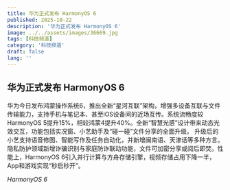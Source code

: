 ```yaml
---
title: 华为正式发布 HarmonyOS 6
published: 2025-10-22
description: '华为正式发布 HarmonyOS 6'
image: ../../assets/images/36669.jpg
tags: [科技频道]
category: '科技频道'
draft: false
lang: ''
---
```


## 华为正式发布 HarmonyOS 6

华为今日发布鸿蒙操作系统6，推出全新“星河互联”架构，增强多设备互联与文件传输能力，支持手机与笔记本、甚至iOS设备间的近场互传。系统流畅度较HarmonyOS 5提升15%，相较鸿蒙4提升40%。全新“智慧光感”设计带来动态光效交互，功能包括实况窗、小艺助手及“碰一碰”文件分享的全面升级。
升级后的小艺支持语音修图、智能写作及任务自动化，并新增闽南语、天津话等多种方言。隐私防护领域新增诈骗识别与家庭防诈联动功能，文件可加密分享或阅后即焚。性能上，HarmonyOS 6引入并行计算与方舟存储引擎，视频存储占用下降一半，App和游戏实现“秒启秒开”。

*HarmonyOS 6*

